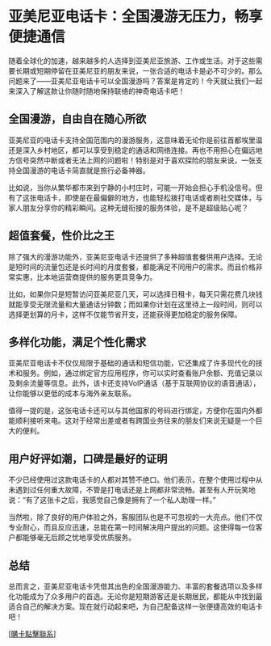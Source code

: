# 亚美尼亚电话卡：全国漫游无压力，畅享便捷通信

随着全球化的加速，越来越多的人选择到亚美尼亚旅游、工作或生活。对于这些需要长期或短期停留在亚美尼亚的朋友来说，一张合适的电话卡是必不可少的。那么问题来了——亚美尼亚电话卡可以全国漫游吗？答案是肯定的！今天就让我们一起来深入了解这款让你随时随地保持联络的神奇电话卡吧！

## 全国漫游，自由自在随心所欲

亚美尼亚的电话卡支持全国范围内的漫游服务，这意味着无论你是前往首都埃里温还是深入乡村地区，都可以享受到稳定的通话和网络连接。再也不用担心在偏远地方信号突然中断或者无法上网的问题啦！特别是对于喜欢探险的朋友来说，一张支持全国漫游的电话卡简直就是旅行必备神器。

比如说，当你从繁华都市来到宁静的小村庄时，可能一开始会担心手机没信号。但有了这张电话卡，即使是在最偏僻的地方，也能轻松拨打电话或者刷社交媒体，与家人朋友分享你的精彩瞬间。这种无缝衔接的服务体验，是不是超级贴心呢？

## 超值套餐，性价比之王

除了强大的漫游功能外，亚美尼亚电话卡还提供了多种超值套餐供用户选择。无论是短时间的流量包还是长时间的月度套餐，都能满足不同用户的需求。而且价格非常实惠，比本地运营商提供的服务更具竞争力。

比如，如果你只是短暂访问亚美尼亚几天，可以选择日租卡，每天只需花费几块钱就能享受无限流量和大量通话分钟数；而如果你计划在这里待上一段时间，则可以选择更划算的月卡，这样不仅能节省开支，还能获得更加稳定的服务保障。

## 多样化功能，满足个性化需求

亚美尼亚电话卡不仅仅局限于基础的通话和短信功能，它还集成了许多现代化的技术和服务。例如，通过绑定官方应用程序，你可以实时查看账户余额、充值记录以及剩余流量等信息。此外，该卡还支持VoIP通话（基于互联网协议的语音通话），让你能够以更低的成本与海外亲友联系。

值得一提的是，这张电话卡还可以与其他国家的号码进行绑定，方便你在国内外都能顺利接听来电。这对于经常出差或者有跨国业务往来的朋友们来说无疑是一个巨大的便利。

## 用户好评如潮，口碑是最好的证明

不少已经使用过这款电话卡的人都对其赞不绝口。他们表示，在整个使用过程中从未遇到过任何重大故障，不管是打电话还是上网都非常流畅。甚至有人开玩笑地说：“有了这张卡之后，我感觉自己像是拥有了一个私人助理一样。”

当然啦，除了良好的用户体验之外，客服团队也是不可忽视的一大亮点。他们不仅专业耐心，而且反应迅速，总能在第一时间解决用户提出的问题。这使得每一位客户都能够毫无后顾之忧地享受优质服务。

## 总结

总而言之，亚美尼亚电话卡凭借其出色的全国漫游能力、丰富的套餐选项以及多样化功能成为了众多用户的首选。无论你是短期游客还是长期居民，都能从中找到最适合自己的解决方案。现在就行动起来吧，为自己配备这样一张便捷高效的电话卡吧！

[[購卡點擊聯系](https://t.me/s/esim1088)]